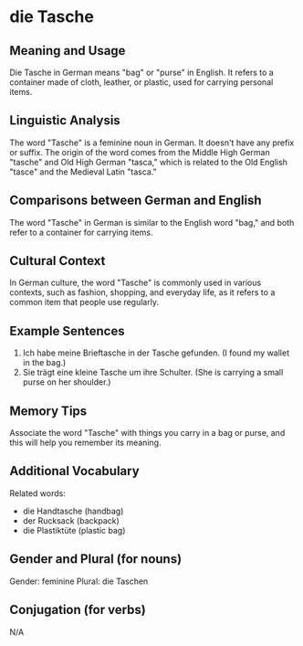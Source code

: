 # die Tasche
## Meaning and Usage
Die Tasche in German means "bag" or "purse" in English. It refers to a container made of cloth, leather, or plastic, used for carrying personal items.

## Linguistic Analysis
The word "Tasche" is a feminine noun in German. It doesn't have any prefix or suffix. The origin of the word comes from the Middle High German "tasche" and Old High German "tasca," which is related to the Old English "tasce" and the Medieval Latin "tasca."

## Comparisons between German and English
The word "Tasche" in German is similar to the English word "bag," and both refer to a container for carrying items.

## Cultural Context
In German culture, the word "Tasche" is commonly used in various contexts, such as fashion, shopping, and everyday life, as it refers to a common item that people use regularly.

## Example Sentences
1. Ich habe meine Brieftasche in der Tasche gefunden. (I found my wallet in the bag.)
2. Sie trägt eine kleine Tasche um ihre Schulter. (She is carrying a small purse on her shoulder.)

## Memory Tips
Associate the word "Tasche" with things you carry in a bag or purse, and this will help you remember its meaning.

## Additional Vocabulary
Related words:
- die Handtasche (handbag)
- der Rucksack (backpack)
- die Plastiktüte (plastic bag)

## Gender and Plural (for nouns)
Gender: feminine
Plural: die Taschen

## Conjugation (for verbs)
N/A